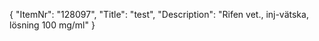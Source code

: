 {
  "ItemNr": "128097",
  "Title": "test",
  "Description": "Rifen vet., inj-vätska, lösning 100 mg/ml"
}